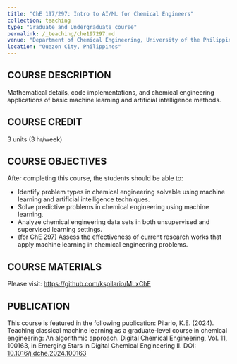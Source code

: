 ```yaml
---
title: "ChE 197/297: Intro to AI/ML for Chemical Engineers"
collection: teaching
type: "Graduate and Undergraduate course"
permalink: /_teaching/che197297.md
venue: "Department of Chemical Engineering, University of the Philippines, Diliman"
location: "Quezon City, Philippines"
---
```


## COURSE DESCRIPTION
Mathematical details, code implementations, and chemical engineering applications of basic machine learning and artificial intelligence methods.

## COURSE CREDIT
3 units (3 hr/week)

## COURSE OBJECTIVES
After completing this course, the students should be able to:
*	Identify problem types in chemical engineering solvable using machine learning and artificial intelligence techniques.
* Solve predictive problems in chemical engineering using machine learning.
* Analyze chemical engineering data sets in both unsupervised and supervised learning settings.
* (for ChE 297) Assess the effectiveness of current research works that apply machine learning in chemical engineering problems.

## COURSE MATERIALS
Please visit: https://github.com/kspilario/MLxChE

## PUBLICATION
This course is featured in the following publication: Pilario, K.E. (2024). Teaching classical machine learning as a graduate-level course in chemical engineering: An algorithmic approach. Digital Chemical Engineering, Vol. 11, 100163, in Emerging Stars in Digital Chemical Engineering II. DOI: [10.1016/j.dche.2024.100163](https://doi.org/10.1016/j.dche.2024.100163)

